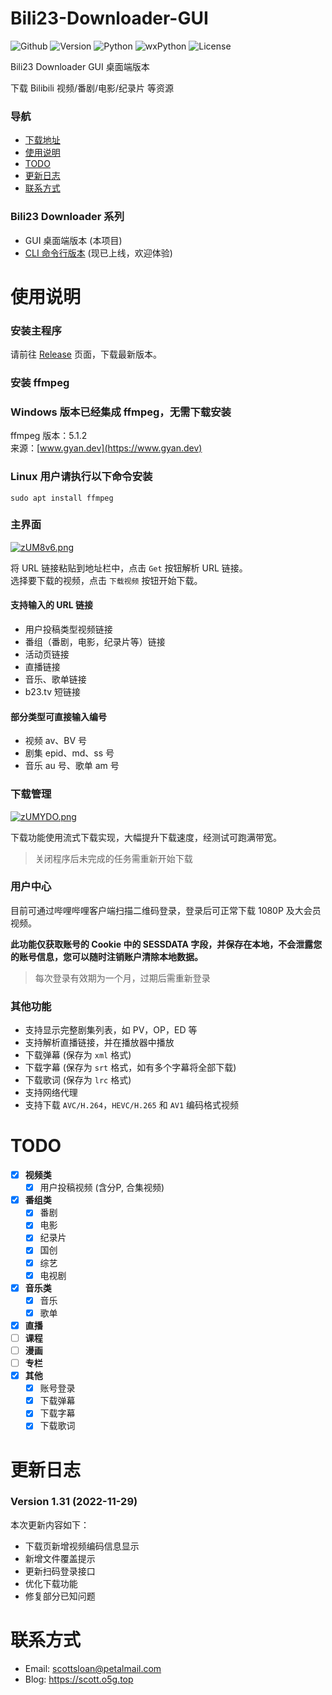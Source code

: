 # Bili23-Downloader-GUI
![Github](https://img.shields.io/badge/GitHub-black?logo=github&style=flat) ![Version](https://img.shields.io/github/v/release/ScottSloan/Bili23-Downloader?style=flat) ![Python](https://img.shields.io/badge/Python-3.9.12-green?style=flat) ![wxPython](https://img.shields.io/badge/wxPython-4.2.0-green?style=flat) ![License](https://img.shields.io/badge/license-MIT-orange?style=flat)


Bili23 Downloader GUI 桌面端版本

下载 Bilibili 视频/番剧/电影/纪录片 等资源  

### **导航**
+ [下载地址](https://github.com/ScottSloan/Bili23-Downloader/releases)
+ [使用说明](#使用说明)
+ [TODO](#todo)
+ [更新日志](#更新日志) 
+ [联系方式](#联系方式)

### **Bili23 Downloader 系列**
* GUI 桌面端版本 (本项目)
* [CLI 命令行版本](https://github.com/ScottSloan/Bili23-Downloader-CLI) (现已上线，欢迎体验)

# 使用说明
### **安装主程序**

请前往 [Release](https://github.com/ScottSloan/Bili23-Downloader/releases) 页面，下载最新版本。

### **安装 ffmpeg**
### **Windows 版本已经集成 ffmpeg，无需下载安装** 
ffmpeg 版本：5.1.2  
来源：[www.gyan.dev](https://www.gyan.dev)

### **Linux 用户请执行以下命令安装**

```
sudo apt install ffmpeg
```

### **主界面**
[![zUM8v6.png](https://s1.ax1x.com/2022/11/27/zUM8v6.png)](https://imgse.com/i/zUM8v6)

将 URL 链接粘贴到地址栏中，点击 `Get` 按钮解析 URL 链接。  
选择要下载的视频，点击 `下载视频` 按钮开始下载。

#### **支持输入的 URL 链接**
- 用户投稿类型视频链接
- 番组（番剧，电影，纪录片等）链接
- 活动页链接
- 直播链接
- 音乐、歌单链接
- b23.tv 短链接

#### **部分类型可直接输入编号**
- 视频 av、BV 号
- 剧集 epid、md、ss 号
- 音乐 au 号、歌单 am 号

### **下载管理**
[![zUMYDO.png](https://s1.ax1x.com/2022/11/27/zUMYDO.png)](https://imgse.com/i/zUMYDO)

下载功能使用流式下载实现，大幅提升下载速度，经测试可跑满带宽。

> 关闭程序后未完成的任务需重新开始下载

### **用户中心**
目前可通过哔哩哔哩客户端扫描二维码登录，登录后可正常下载 1080P 及大会员视频。 

**此功能仅获取账号的 Cookie 中的 SESSDATA 字段，并保存在本地，不会泄露您的账号信息，您可以随时注销账户清除本地数据。**

> 每次登录有效期为一个月，过期后需重新登录

### **其他功能**
- 支持显示完整剧集列表，如 PV，OP，ED 等  
- 支持解析直播链接，并在播放器中播放
- 下载弹幕 (保存为 `xml` 格式)  
- 下载字幕 (保存为 `srt` 格式，如有多个字幕将全部下载)  
- 下载歌词 (保存为 `lrc` 格式)
- 支持网络代理  
- 支持下载 `AVC/H.264`，`HEVC/H.265` 和 `AV1` 编码格式视频

# **TODO**
- [X] **视频类**
  - [X] 用户投稿视频 (含分P, 合集视频)
- [X] **番组类**
  - [X] 番剧
  - [X] 电影
  - [X] 纪录片
  - [X] 国创
  - [X] 综艺
  - [X] 电视剧
- [X] **音乐类**
  - [X] 音乐
  - [X] 歌单
- [X] **直播**
- [ ] **课程**
- [ ] **漫画**
- [ ] **专栏**
- [X] **其他**
  - [X] 账号登录
  - [X] 下载弹幕
  - [X] 下载字幕
  - [X] 下载歌词

# 更新日志
### **Version 1.31 (2022-11-29)**
本次更新内容如下：
* 下载页新增视频编码信息显示
* 新增文件覆盖提示
* 更新扫码登录接口
* 优化下载功能
* 修复部分已知问题

# 联系方式
- Email: scottsloan@petalmail.com
- Blog: https://scott.o5g.top
